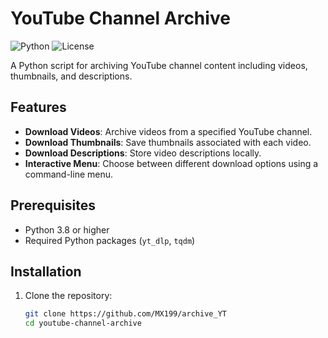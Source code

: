 # YouTube Channel Archive

![Python](https://img.shields.io/badge/python-v3.8+-blue.svg)
![License](https://img.shields.io/badge/license-MIT-blue.svg)

A Python script for archiving YouTube channel content including videos, thumbnails, and descriptions.

## Features

- **Download Videos**: Archive videos from a specified YouTube channel.
- **Download Thumbnails**: Save thumbnails associated with each video.
- **Download Descriptions**: Store video descriptions locally.
- **Interactive Menu**: Choose between different download options using a command-line menu.

## Prerequisites

- Python 3.8 or higher
- Required Python packages (`yt_dlp`, `tqdm`)

## Installation

1. Clone the repository:
   ```bash
   git clone https://github.com/MX199/archive_YT
   cd youtube-channel-archive
